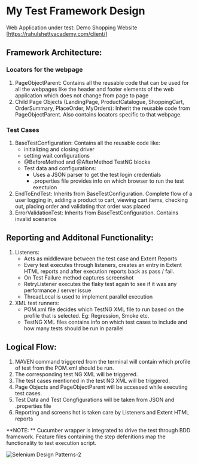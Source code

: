 # My Test Framework Design

Web Application under test: Demo Shopping Website
[https://rahulshettyacademy.com/client/]

## Framework Architecture:
### Locators for the webpage
1. PageObjectParent: Contains all the reusable code that can be used for all the webpages like the header and footer elements of the web application which does not change from page to page
2. Child Page Objects (LandingPage, ProductCatalogue, ShoppingCart, OrderSummary, PlaceOrder, MyOrders): Inherit the reusable code from PageObjectParent. Also contains locators specific to that webpage.

### Test Cases
1. BaseTestConfiguration: Contains all the reusable code like: 
   - initializing and closing driver
   - setting wait configurations
   - @BeforeMethod and @AfterMethod TestNG blocks
   - Test data and configurations:
     - Uses a JSON parser to get the test login credentials
     - .properties file provides info on which browser to run the test exectuion
2. EndToEndTest: Inherits from BaseTestConfiguration. Complete flow of a user logging in, adding a product to cart, viewing cart items, checking out, placing order and validating that order was placed
3. ErrorValidationTest: Inherits from BaseTestConfiguration. Contains invalid scenarios

## Reporting and Additonal Functionality:
1. Listeners: 
   - Acts as middleware between the test case and Extent Reports
   - Every test executes through listeners, creates an entry in Extent HTML reports and after execution reports back as pass / fail.
   - On Test Failure method captures screenshot
   - RetryListener executes the flaky test again to see if it was any performance / server issue
   - ThreadLocal is used to implement parallel execution
2. XML test runners:
   - POM.xml file decides which TestNG XML file to run based on the profile that is selected. Eg: Regression, Smoke etc.
   - TestNG XML files contains info on which test cases to include and how many tests should be run in parallel

## Logical Flow:
1. MAVEN command triggered from the terminal will contain which profile of test from the POM.xml should be run.
2. The corresponding test NG XML will be triggered.
3. The test cases mentioned in the test NG XML will be triggered.
4. Page Objects and PageObjectParent will be accessed while executing test cases.
5. Test Data and Test Congfigurations will be taken from JSON and .properties file
6. Reporting and screens
hot is taken care by Listeners and Extent HTML reports

**NOTE: ** Cucumber wrapper is integrated to drive the test through BDD framework. Feature files containing the step defenitions map the functionality to test execution script.


![Selenium Design Patterns-2](https://user-images.githubusercontent.com/63868951/235359728-4cff45c0-3250-4ca4-adcb-57a5196396f8.jpg)
